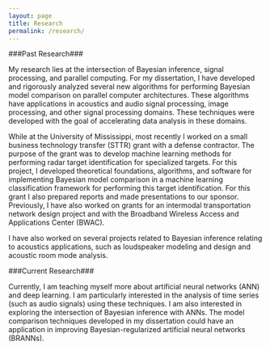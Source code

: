 ```yaml
---
layout: page
title: Research
permalink: /research/
---
```


###Past Research###

My research lies at the intersection of Bayesian inference, signal processing, and parallel computing. For my dissertation, I have developed and rigorously analyzed several new algorithms for performing Bayesian model comparison on parallel computer architectures. These algorithms have applications in acoustics and audio signal processing, image processing, and other signal processing domains. These techniques were developed with the goal of accelerating data analysis in these domains.

While at the University of Mississippi, most recently I worked on a small business technology transfer (STTR) grant with a defense contractor. The purpose of the grant was to develop machine learning methods for performing radar target identification for specialized targets. For this project, I developed theoretical foundations, algorithms, and software for implementing Bayesian model comparison in a machine learning classification framework for performing this target identification. For this grant I also prepared reports and made presentations to our sponsor. Previously, I have also worked on grants for an intermodal transportation network design project and with the Broadband Wireless Access and Applications Center (BWAC).

I have also worked on several projects related to Bayesian inference relating to acoustics applications, such as loudspeaker modeling and design and acoustic room mode analysis.

###Current Research###

Currently, I am teaching myself more about artificial neural networks (ANN) and deep learning. I am particularly interested in the analysis of time series (such as audio signals) using these techniques. I am also interested in exploring the intersection of Bayesian inference with ANNs. The model comparison techniques developed in my dissertation could have an application in improving Bayesian-regularized artificial neural networks (BRANNs).
